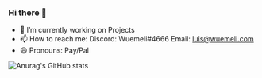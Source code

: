 ### Hi there 👋

- 🔭 I’m currently working on Projects
- 📫 How to reach me:
Discord: Wuemeli#4666
Email: luis@wuemeli.com
- 😄 Pronouns: Pay/Pal 

![Anurag's GitHub stats](https://github-readme-stats.vercel.app/api?username=wuemeli&show_icons=true&theme=radical)
